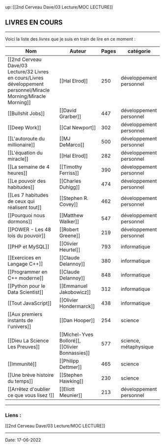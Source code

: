 

up::[[2nd Cerveau Dave/03 Lecture/MOC LECTURE]]

## LIVRES EN COURS

---

Voici la liste des *livres* que je suis en train de lire en ce moment :



| Nom                                            | Auteur                                          | Pages | catégorie               |
| ---------------------------------------------- | ----------------------------------------------- | ----- | ----------------------- |
| [[2nd Cerveau Dave/03 Lecture/32 Livres en cours/Livres développement personnel/Miracle Morning/Miracle Morning]]                            | [[Hal Elrod]]                                   | 250   | développement personnel |
| [[Bullshit Jobs]]                              | [[David Grarber]]                               | 447   | développement personnel |
| [[Deep Work]]                                  | [[Cal Newport]]                                 | 302   | développement personnel |
| [[L'autoroute du millionaire]]                 | [[MJ DeMarco]]                                  | 500   | développement personnel |
| [[L'équation du miracle]]                      | [[Hal Elrod]]                                   | 282   | développement personnel |
| [[La semaine de 4 heures]]                     | [[Timothy Ferriss]]                             | 390   | développement personnel |
| [[Le pouvoir des habitudes]]                   | [[Charles Duhigg]]                              | 474   | développement personnel |
| [[Les 7 habitudes de ceux qui réalisent tout]] | [[Stephen R. Covey]]                            | 462   | développement personnel |
| [[Pourquoi nous dormons]]                      | [[Matthew Walker]]                              | 547   | développement personnel |
| [[POWER - Les 48 lois du pouvoir]]             | [[Robert Greene]]                               | 219   | développement personnel |
| [[PHP et MySQL]]                               | [[Olivier Heurtel]]                             | 793   | informatique            |
| [[Exercices en Langage C++]]                   | [[Claude Delannoy]]                             | 380   | informatique            |
| [[Programmer en C++ moderne]]                  | [[Claude Delannoy]]                             | 848   | informatique            |
| [[Python pour le Data Scientist]]              | [[Emmanuel Jakobowicz]]                         | 312   | informatique            |
| [[Tout JavaScript]]                            | [[Olivier Hondermarck]]                         | 438   | informatique            |
| [[Aux premiers instants de l'univers]]         | [[Dan Hooper]]                                  | 254   | science                 |
| [[Dieu La Science Les Preuves]]                | [[Michel-Yves Bolloré]], [[Olivier Bonnassies]] | 577   | science, métaphysique   |
| [[Immunité]]                                   | [[Philipp Dettmer]]                             | 465   | science                 |
| [[Une brève histoire du temps]]                | [[Stephen Hawking]]                             | 230   | science                 |
| [[Arrêtez d'oublier ce que vous lisez !]]      | [[Eliott Meunier]]                              | 213   | développement personnel                        |

---
### Liens :

[[2nd Cerveau Dave/03 Lecture/MOC LECTURE]]

---

Date: 17-06-2022